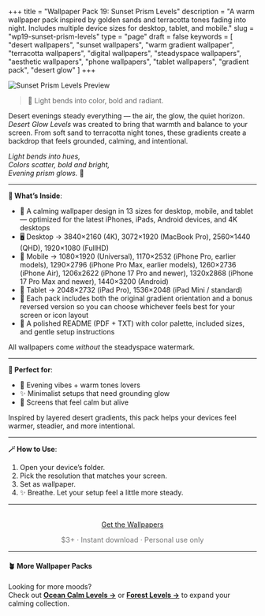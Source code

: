 +++
title = "Wallpaper Pack 19: Sunset Prism Levels"
description = "A warm wallpaper pack inspired by golden sands and terracotta tones fading into night. Includes multiple device sizes for desktop, tablet, and mobile."
slug = "wp19-sunset-prism-levels"
type = "page"
draft = false
keywords = [
  "desert wallpapers", "sunset wallpapers", "warm gradient wallpaper",
  "terracotta wallpapers", "digital wallpapers", "steadyspace wallpapers",
  "aesthetic wallpapers", "phone wallpapers", "tablet wallpapers", "gradient pack", "desert glow"
]
+++

![Sunset Prism Levels Preview](/images/wp19-sunset-prism-levels/sunsetprismlevelscover.png)

> 🌈 Light bends into color, bold and radiant.

Desert evenings steady everything — the air, the glow, the quiet horizon. <i>Desert Glow Levels</i> was created to bring that warmth and balance to your screen. From soft sand to terracotta night tones, these gradients create a backdrop that feels grounded, calming, and intentional.

<i>Light bends into hues,<Br>
Colors scatter, bold and bright,<br>
Evening prism glows.</i> 🌈

---

<div class="highlight-box">

**📂 What’s Inside**:

- 🌈 A calming wallpaper design in 13 sizes for desktop, mobile, and tablet — optimized for the latest iPhones, iPads, Android devices, and 4K desktops
- 🖥 Desktop → 3840×2160 (4K), 3072×1920 (MacBook Pro), 2560×1440 (QHD), 1920×1080 (FullHD)
- 📱 Mobile → 1080×1920 (Universal), 1170×2532 (iPhone Pro, earlier models), 1290×2796 (iPhone Pro Max, earlier models), 1260×2736 (iPhone Air), 1206x2622 (iPhone 17 Pro and newer), 1320x2868 (iPhone 17 Pro Max and newer), 1440×3200 (Android) 
- 📱 Tablet → 2048×2732 (iPad Pro), 1536×2048 (iPad Mini / standard)
- 🔄 Each pack includes both the original gradient orientation and a bonus reversed version so you can choose whichever feels best for your screen or icon layout
- 📄 A polished README (PDF + TXT) with color palette, included sizes, and gentle setup instructions

All wallpapers come _without_ the steadyspace watermark.</div>

---
 
<div class="highlight-box">

**🤎 Perfect for**:

- 🌄 Evening vibes + warm tones lovers
- ✨ Minimalist setups that need grounding glow
- 🌵 Screens that feel calm but alive

Inspired by layered desert gradients, this pack helps your devices feel warmer, steadier, and more intentional.</div>

---

<div class="highlight-box">

**🪄 How to Use**:

1. Open your device’s folder.
2. Pick the resolution that matches your screen.
3. Set as wallpaper.
4. ✨ Breathe. Let your setup feel a little more steady. </div>

---  

<div style="text-align: center; margin-top: 2rem;">
  <a class="gumroad-button" href="https://steadyspace.gumroad.com/l/wp08_desertglowlevels">Get the Wallpapers</a>
  <p style="font-size: 0.9rem; color: #777;">$3+ · Instant download · Personal use only</p>
</div>

---

#### 🪴 More Wallpaper Packs  
Looking for more moods?  
Check out [**Ocean Calm Levels →**](/wp04-ocean-calm-levels) or [**Forest Levels →**](/wp05-forest-levels) to expand your calming collection.  
